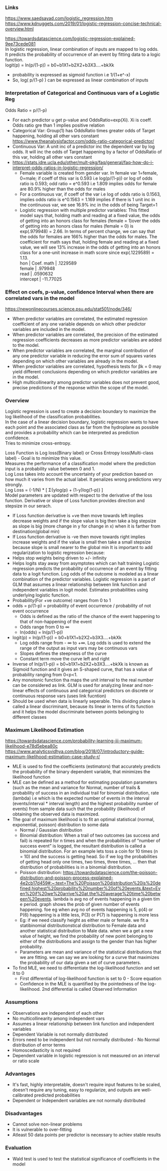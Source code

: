 ### Links
https://www.saedsayad.com/logistic_regression.htm <br/>
https://www.kdnuggets.com/2019/01/logistic-regression-concise-technical-overview.html <br/>

https://towardsdatascience.com/logistic-regression-explained-9ee73cede081 </br>
In logistic regression, linear combination of inputs are mapped to log odds. It predicts the probability of occurrence of an event by fitting data to a logic function.  <br/>
logit(p) = ln(p/(1-p)) = b0+b1X1+b2X2+b3X3....+bkXk <br/>
* probability is expressed as sigmoid function i.e 1/(1+e^-x)
* So, log( p/(1-p) ) can be expressed as linear combination of inputs

### Interpretation of Categorical and Continuous vars of a Logistic Reg
Odds Ratio = p/(1-p)
* For each predictor u get p-value and OddsRatio=exp(Xi). Xi is coeff. Odds ratio gre than 1 implies positive relation
* Categorical Var: Group(1) has OddsRatio times greater odds of Target happening, holding all other vars constant https://www.theanalysisfactor.com/odds-ratio-categorical-predictor/
* Continuous Var: A unit inc of a predictor inc the dependent var by log odds. It will inc the odds of Target happening by a factor of OddsRatio of this var, holding all other vars constant
* https://stats.idre.ucla.edu/other/mult-pkg/faq/general/faq-how-do-i-interpret-odds-ratios-in-logistic-regression/
  * Female variable is created from gender var. In female var 1=female, 0=male; if coeff of this var is 0.593 i.e log(p/(1-p)) or log of odds ratio is 0.593; odd ratio = e^0.593 i.e 1.809 implies odds for female are 80.9% higher than the odds for males
  * For a continuous var, if coeff of the var i.e log of odds ratio is 0.1563, implies odds ratio is e^0.1563 = 1.169 implies if there is 1 unit inc in the continuous var, we see 16.9% inc in the odds of being Target=1
  * Logistic regression with multiple predictor variables: This fitted model says that, holding math and reading at a fixed value, the odds of getting into an honors class for females (female = 1)over the odds of getting into an honors class for males (female = 0) is exp(.979948) = 2.66.  In terms of percent change, we can say that the odds for females are 166% higher than the odds for males.  The coefficient for math says that, holding female and reading at a fixed value, we will see 13% increase in the odds of getting into an honors class for a one-unit increase in math score since exp(.1229589) = 1.13. </br>
         hon |      Coef. 
        math |   .1229589  
      female |    .979948  
        read |   .0590632  
   intercept |  -11.77025
   
### Effect on coefs, p-value, confidence Interval when there are correlated vars in the model
https://newonlinecourses.science.psu.edu/stat501/node/346/  <br/>
* When predictor variables are correlated, the estimated regression coefficient of any one variable depends on which other predictor variables are included in the model.
* When predictor variables are correlated, the precision of the estimated regression coefficients decreases as more predictor variables are added to the model.
* When predictor variables are correlated, the marginal contribution of any one predictor variable in reducing the error sum of squares varies depending on which other variables are already in the model.
* When predictor variables are correlated, hypothesis tests for βk = 0 may yield different conclusions depending on which predictor variables are in the model.
* High multicollinearity among predictor variables does not prevent good, precise predictions of the response within the scope of the model. 

### Overview 
Logistic regression is used to create a decision boundary to maximize the log likelihood of the classification probabilities.  <br/> 
In the case of a linear decision boundary, logistic regression wants to have each point and the associated class as far from the hydroplane as possible and provides a probability which can be interpreted as prediction confidence. <br/> 
Tries to minimize cross-entropy. <br/> 
 
Loss Function is Log loss(Binary label) or Cross Entropy loss(Multi-class label) - Goal is to minimize this value. <br/> 
Measures the performance of a classification model where the prediction input is a probability value between 0 and 1. <br/>
Log Loss takes into account the uncertainty of your prediction based on how much it varies from the actual label. It penalizes wrong predictions very strongly. <br/>
Log Loss = (-1/N) * [ Σ{ylog(p) + (1-y)log(1-p)} ] <br/>
Model parameters are updated with respect to the derivative of the loss function. Derivative or slope of Loss function provides direction and stepsize in our serach.
* If Loss function derivative is +ve then move towards left  implies decrease weights and if the slope value is big then take a big stepsize as slope is big (more change in y for change in x) when it is farther from destination(global min)
* If Loss function derivative is -ve then move towards right implies increase weights and if the value is small then take a small stepsize because slope is small nearer to the global min
It is important to add regularization to logistic regression because:
* Helps stop weights being driven to +/- infinity
* Helps logits stay away from asymptotes which can halt training
Logistic regression predicts the probability of occurrence of an event by fitting data to a logit function. Log odds of the outcome is modeled as a linear combination of the predictor variables. Logistic regression is a part of GLM that assumes a linear relationship between link function and independent variables in logit model. Estimates probabilities using underlying logistic function.
* Probability(For +ve outcome) ranges from 0 to 1 <br/> 
* odds = p/(1-p) = probability of event occurrence / probability of not event occurrence  <br/>
  * Odds is defined as the ratio of the chance of the event happening to that of non-happening of the event <br/>
  * Odds range from 0 to ∞ <br/>
  * ln(odds) = ln(p/(1-p)) <br/>
* logit(p) = ln(p/(1-p)) = b0+b1X1+b2X2+b3X3....+bkXk <br/>
    * Log odds range from - ∞ to +∞. Log odds is used to extend the range of the output as input vars may be continuous vars  <br/>
    * Slopes defines the steepness of the curve
    * Constant term move the curve left and right 
* Inverse of  ln(p/(1-p)) = b0+b1X1+b2X2+b3X3....+bkXk  is known as Sigmoid function and it gives an S-shaped curve, that has a value of probability ranging from 0<p<1.
* Any monotonic function tha maps the unit interval to the real number can be considered as link. GLM is used for analyzing linear and non-linear effects of continuous and categorical predictors on discrete or continuous response vars (uses link fucntion)
* Should be used when data is linearly seperable. This dividing plane is called a linear discriminant, because its linear in terms of its function and it helps the model discriminate between points belonging to different classes

### Maximum Likelihood Estimation
https://towardsdatascience.com/probability-learning-iii-maximum-likelihood-e78d5ebea80c </br>
https://www.analyticsvidhya.com/blog/2018/07/introductory-guide-maximum-likelihood-estimation-case-study-r/ </br>
* MLE is used to find the coefficients (estimators) that accurately predicts the probability of the binary dependent variable, that minimizes the likelihood function
* MLE can be defined as a method for estimating population parameters (such as the mean and variance for Normal, number of trails & probability of success in an individual trail for binomial distribution, rate (lambda) i.e which is the expected number of events in the interval (events/interval * interval length) and the highest probability number of events) from sample data such that the probability (likelihood) of obtaining the observed data is maximized.
* The goal of maximum likelihood is to fit an optimal statistical (normal, exponential, poisson) distribution to some data
  * Normal / Gaussian distribution
  * Binomial distribution:
When a trail of two outcomes (as success and fail) is repeated for n times and when the probabilities of “number of success event” is logged, the resultant distribution is called a binomial distribution. For an example lets toss a coin for 10 times (n = 10) and the success is getting head. So if we log the probabilities of getting head only one times, two times, three times, … then that distribution of probabilities is in a binomial distribution.
  * Poisson distribution: https://towardsdatascience.com/the-poisson-distribution-and-poisson-process-explained-4e2cb17d459#:~:text=The%20Poisson%20distribution%20is%20defined,highest%20probability%20number%20of%20events.&text=Even%20if%20we%20arrive%20at,the%20average%20time%20between%20events. lambda is avg no of events happening in a given tim e period. graph shows the prob of given number of events happening. foe eg when avg no of events happening is 5, p(4) or P(6) happening is a little less, P(3) or P(7) is happening is more less
  * Eg: if we need classify height as either male or female. we fit a statibinomial distributionstical distribution to Female data and another statistical distribution to Male data. when we a get a new value of height, we find the probability of new point belonging to either of the distributions and assign to the gender than has higher probability. 
  * Parameters are mean and variance of the statistical distributions that we are fitting. we can say we are looking for a curve that maximizes the probability of our data given a set of curve parameters.
* To find MLE, we need to differentiate the log-likelihood function and set it to 0
  * First  differential of log-likelihood function is set to 0 - Score equation
  * Confidence in the MLE is quantified by the pointedness of the log-likelihood. 2nd differential is called Observed Information

### Assumptions
* Observations are independent of each other
* No multicollinearity among independent vars
* Assumes a linear relationship between link function and independent variables 
* Dependent Variable is not normally distributed
* Errors need to be independent but not normally distributed - No Normal distribution of error terms
* Homoscedasticity is not required
* Dependent variable in logistic regression is not measured on an interval or ratio scale

### Advantages
* It's fast, highly interpretable, doesn't require input features to be scaled, doesn't require any tuning, easy to regularize, and outputs are well-calibrated predicted probabilities
* Dependent or Independent variables are not normally distributed

### Disadvantages
* Cannot solve non-linear problems
* It is vulnerable to over-fitting
* Atleast 50 data points per predictor is necessary to achiev stable results

### Evaluation
* Wald test is used to test the statistical significance of coefficients in the model 


